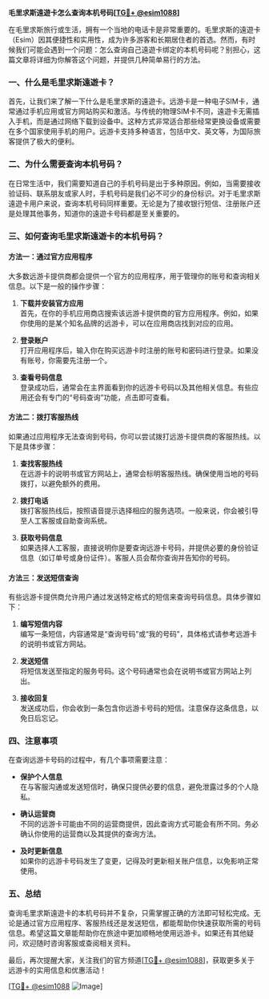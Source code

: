 **毛里求斯遠遊卡怎么查询本机号码[[TG💪+ @esim1088](https://t.me/s/esim1088)]**

在毛里求斯旅行或生活，拥有一个当地的电话卡是非常重要的。毛里求斯的遠遊卡（Esim）因其便捷性和实用性，成为许多游客和长期居住者的首选。然而，有时候我们可能会遇到一个问题：怎么查询自己遠遊卡绑定的本机号码呢？别担心，这篇文章将详细为你解答这个问题，并提供几种简单易行的方法。

### 一、什么是毛里求斯遠遊卡？

首先，让我们来了解一下什么是毛里求斯的遠遊卡。远游卡是一种电子SIM卡，通常通过手机应用或官方网站购买和激活。与传统的物理SIM卡不同，遠遊卡无需插入手机，而是通过网络下载到设备中。这种方式非常适合那些经常更换设备或需要在多个国家使用手机的用户。远游卡支持多种语言，包括中文、英文等，为国际旅客提供了极大的便利。

### 二、为什么需要查询本机号码？

在日常生活中，我们需要知道自己的手机号码是出于多种原因。例如，当需要接收验证码、联系朋友或家人时，手机号码是我们必不可少的身份标识。对于毛里求斯遠遊卡用户来说，查询本机号码同样重要。无论是为了接收银行短信、注册账户还是处理其他事务，知道你的遠遊卡号码都是至关重要的。

### 三、如何查询毛里求斯遠遊卡的本机号码？

#### 方法一：通过官方应用程序

大多数远游卡提供商都会提供一个官方的应用程序，用于管理你的账号和查询相关信息。以下是一般的操作步骤：

1. **下载并安装官方应用**  
   首先，在你的手机应用商店搜索该远游卡提供商的官方应用程序。例如，如果你使用的是某个知名品牌的远游卡，可以在应用商店找到对应的应用。

2. **登录账户**  
   打开应用程序后，输入你在购买远游卡时注册的账号和密码进行登录。如果没有账号，你需要先注册一个。

3. **查看号码信息**  
   登录成功后，通常会在主界面看到你的远游卡号码以及其他相关信息。有些应用还会有专门的“号码查询”功能，点击即可查看。

#### 方法二：拨打客服热线

如果通过应用程序无法查询到号码，你可以尝试拨打远游卡提供商的客服热线。以下是具体步骤：

1. **查找客服热线**  
   在远游卡的说明书或官方网站上，通常会标明客服热线。确保使用当地的号码拨打，以避免额外的费用。

2. **拨打电话**  
   拨打客服热线后，按照语音提示选择相应的服务选项。一般来说，你会被引导至人工客服或自助查询系统。

3. **获取号码信息**  
   如果选择人工客服，直接说明你是要查询远游卡号码，并提供必要的身份验证信息（如订单号或身份证件）。客服人员会帮你查询并告知你的号码。

#### 方法三：发送短信查询

有些远游卡提供商允许用户通过发送特定格式的短信来查询号码信息。具体步骤如下：

1. **编写短信内容**  
   编写一条短信，内容通常是“查询号码”或“我的号码”，具体格式请参考远游卡的说明书或官方网站。

2. **发送短信**  
   将短信发送至指定的服务号码。这个号码通常也会在说明书或官方网站上列出。

3. **接收回复**  
   发送成功后，你会收到一条包含你远游卡号码的短信。注意保存这条信息，以免日后忘记。

### 四、注意事项

在查询远游卡号码的过程中，有几个事项需要注意：

- **保护个人信息**  
  在与客服沟通或发送短信时，确保只提供必要的信息，避免泄露过多的个人隐私。

- **确认运营商**  
  不同的远游卡可能由不同的运营商提供，因此查询方式可能会有所不同。务必确认你使用的运营商以及其提供的查询方法。

- **及时更新信息**  
  如果你的远游卡号码发生了变更，记得及时更新相关账户信息，以免影响正常使用。

### 五、总结

查询毛里求斯遠遊卡的本机号码并不复杂，只需掌握正确的方法即可轻松完成。无论是通过官方应用程序、客服热线还是发送短信，都能帮助你快速获取所需的号码信息。希望这篇文章能帮助你在旅途中更加顺畅地使用远游卡。如果还有其他疑问，欢迎随时咨询客服或查阅相关资料。

最后，再次提醒大家，关注我们的官方频道[[TG💪+ @esim1088](https://t.me/s/esim1088)]，获取更多关于远游卡的实用信息和优惠活动！  

[[TG💪+ @esim1088](https://t.me/s/esim1088) ![Image](https://i.postimg.cc/4NQfJmqS/Snipaste-2025-05-13-00-14-12.png)]